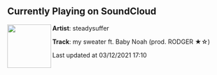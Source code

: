 ## Currently Playing on SoundCloud

[<img align="left" width="100" src="https://i1.sndcdn.com/artworks-000337046757-xnt0a6-t500x500.jpg">](https://soundcloud.com/steadysuffer/my-sweater-ft-baby-noah-prod)

**Artist**: steadysuffer 

**Track**: my sweater ft. Baby Noah (prod. RODGER ★☆)

Last updated at 03/12/2021 17:10
